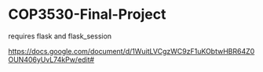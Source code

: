 # COP3530-Final-Project
requires flask and flask_session

https://docs.google.com/document/d/1WuitLVCgzWC9zF1uKObtwHBR64Z0OUN406yUvL74kPw/edit#
